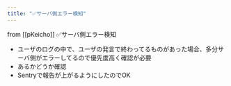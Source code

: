 ```yaml
---
title: "✅サーバ側エラー検知"
---
```


from [[pKeicho]]
✅サーバ側エラー検知
- ユーザのログの中で、ユーザの発言で終わってるものがあった場合、多分サーバ側がエラーしてるので優先度高く確認が必要
- あるかどうか確認
- Sentryで報告が上がるようにしたのでOK